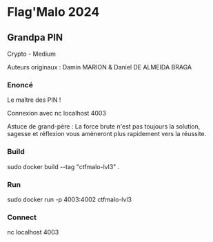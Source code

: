 # Flag'Malo 2024

## Grandpa PIN

Crypto - Medium

Auteurs originaux : Damin MARION & Daniel DE ALMEIDA BRAGA

### Enoncé
Le maître des PIN !

Connexion avec nc localhost 4003

Astuce de grand-père : La force brute n'est pas toujours la solution, sagesse et réflexion vous amèneront plus rapidement vers la réussite.

### Build
sudo docker build --tag "ctfmalo-lvl3" .

### Run
sudo docker run  -p 4003:4002 ctfmalo-lvl3

### Connect
nc localhost 4003
